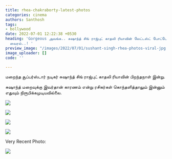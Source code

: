 ```yaml
---
title: rhea-chakraborty-latest-photos
categories: cinema
authors: Santhosh
tags:
- bollywood
date: 2022-07-01 12:22:38 +0530
heading: 'Gorgeous அவங்க.. சுஷாந்த் சிங் ராஜ்புட் காதலி ரியாவின் லேட்டஸ்ட் போட்டோஸ்
  வைரல்..! '
preview_image: "/images/2022/07/01/sushant-singh-rhea-photos-viral-jpg.jpeg"
image_uploader: []
code: ''

---
```

மறைந்த சூப்பர்ஸ்டார் நடிகர் சுஷாந்த் சிங் ராஜ்புட் காதலி ரியாவின் பிறந்தநாள் இன்று.

சுஷாந்த் மறைவுக்கு இவர்தான் காரணம் என்று ரசிகர்கள் கொந்தளித்தாலும் இன்னும் எதுவும் நிரூபிக்கமுடியவில்லை.

![](/images/2022/07/01/rhea-latest-photo-1-jpg.jpeg)

![](/images/2022/07/01/rhea-latest-photo-2-jpg.jpeg)

![](/images/2022/07/01/rhea-latest-photo-3-jpg.jpeg)

![](/images/2022/07/01/rhea-latest-photo-4-jpg.jpeg)

Very Recent Photo:

![](/images/2022/07/01/rhea-latest-photo-5-jpg.jpeg)
